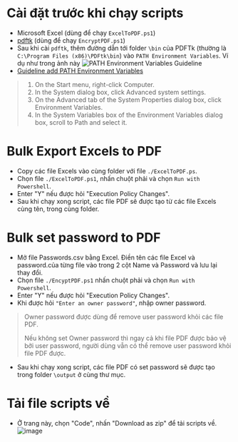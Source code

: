 # Cài đặt trước khi chạy scripts
- Microsoft Excel (dùng để chạy `ExcelToPDF.ps1`)
- [pdftk](https://www.pdflabs.com/tools/pdftk-the-pdf-toolkit/) (dùng để chạy `EncryptPDF.ps1`)
- Sau khi cài `pdftk`, thêm đường dẫn tới folder `\bin` của PDFTk (thường là `C:\Program Files (x86)\PDFtk\bin`) vào `PATH Environment Variables`. Ví dụ như trong ảnh này ![PATH Environment Variables Guideline](https://helpdeskgeek.com/wp-content/pictures/2017/09/edit-environment-variables.png)
- [Guideline add PATH Environment Variables](https://docs.microsoft.com/en-us/previous-versions/office/developer/sharepoint-2010/ee537574(v=office.14)#to-add-a-path-to-the-path-environment-variable) 
> 1. On the Start menu, right-click Computer.
> 1. In the System dialog box, click Advanced system settings.
> 1. On the Advanced tab of the System Properties dialog box, click Environment Variables.
> 1. In the System Variables box of the Environment Variables dialog box, scroll to Path and select it.

# Bulk Export Excels to PDF
- Copy các file Excels vào cùng folder với file `./ExcelToPDF.ps`.
- Chọn file `./ExcelToPDF.ps1`, nhấn chuột phải và chọn `Run with Powershell`.
- Enter "Y" nếu được hỏi "Execution Policy Changes".
- Sau khi chạy xong script, các file PDF sẽ được tạo từ các file Excels cùng tên, trong cùng folder.

# Bulk set password to PDF
- Mở file Passwords.csv bằng Excel. Điền tên các file Excel và password.của từng file vào trong 2 cột Name và Password và lưu lại thay đổi. 
- Chọn file `./EncyptPDF.ps1` nhấn chuột phải và chọn `Run with Powershell`.
- Enter "Y" nếu được hỏi "Execution Policy Changes".
- Khi được hỏi `"Enter an owner password"`, nhập owner password. 
> Owner password được dùng để remove user password khỏi các file PDF.
> 
> Nếu không set Owner password thì ngay cả khi file PDF được bảo vệ bởi user password, người dùng vẫn có thể remove user password khỏi file PDF được.
- Sau khi chạy xong script, các file PDF có set password sẽ được tạo trong folder `\output` ở cùng thư mục.

# Tải file scripts về
- Ở trang này, chọn "Code", nhấn "Download as zip" để tải scripts về.
![image](https://user-images.githubusercontent.com/11418231/189481967-ad173106-e522-4a68-944a-e4b40449adf6.png)

